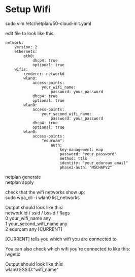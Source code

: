 # Setup Wifi
sudo vim /etc/netplan/50-cloud-init.yaml

edit file to look like this:
```
network:
    version: 2
    ethernets:
        eth0:
            dhcp4: true
            optional: true
    wifis:
        renderer: networkd
        wlan0:
            access-points:
                your_wifi_name:
                    password: your_password
            dhcp4: true
            optional: true
        wlan0:
            access-points:
                your_second_wifi_name:
                    password: your_password
            dhcp4: true
            optional: true
        wlan0:
            access-points:
                "eduroam":
                    auth:
                        key-management: eap
                        password: "your_password"
                        method: ttls
                        identity: "your_eduroam_email"
                        phase2-auth: "MSCHAPV2"
```

netplan generate  
netplan apply

check that the wifi networks show up:  
sudo wpa_cli -i wlan0 list_networks

Output should look like this:  
network id / ssid / bssid / flags  
0       your_wifi_name any  
1       your_second_wifi_name   any  
2       eduroam any     [CURRENT]  

[CURRENT] tells you which wifi you are connected to

You can also check which wifi you're connected to like this:  
iwgetid

Output should look like this:  
wlan0     ESSID:"wifi_name"



